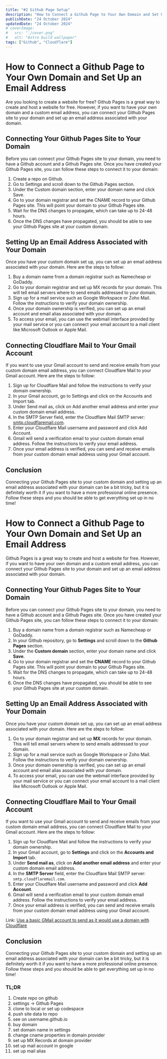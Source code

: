 ```yaml
---
title: "#2 Github Page Setup"
description: "How to Connect a Github Page to Your Own Domain and Set Up an Email Address with Google Mail and Cloudflare"
publishDate: "24 October 2024"
updatedDate: "24 October 2024"
# coverImage:
#   src: "./cover.png"
#   alt: "Astro build wallpaper"
tags: ["Github", "Cloudflare"]
---
```


# How to Connect a Github Page to Your Own Domain and Set Up an Email Address

Are you looking to create a website for free? Github Pages is a great way to create and host a website for free. However, if you want to have your own domain and a custom email address, you can connect your Github Pages site to your domain and set up an email address associated with your domain.

## Connecting Your Github Pages Site to Your Domain

Before you can connect your Github Pages site to your domain, you need to have a Github account and a Github Pages site. Once you have created your Github Pages site, you can follow these steps to connect it to your domain:

1. Create a repo on Github.
2. Go to Settings and scroll down to the Github Pages section.
3. Under the Custom domain section, enter your domain name and click Save.
4. Go to your domain registrar and set the CNAME record to your Github Pages site. This will point your domain to your Github Pages site.
5. Wait for the DNS changes to propagate, which can take up to 24-48 hours.
6. Once the DNS changes have propagated, you should be able to see your Github Pages site at your custom domain.

## Setting Up an Email Address Associated with Your Domain

Once you have your custom domain set up, you can set up an email address associated with your domain. Here are the steps to follow:

1. Buy a domain name from a domain registrar such as Namecheap or GoDaddy.
2. Go to your domain registrar and set up MX records for your domain. This will tell email servers where to send emails addressed to your domain.
3. Sign up for a mail service such as Google Workspace or Zoho Mail. Follow the instructions to verify your domain ownership.
4. Once your domain ownership is verified, you can set up an email account and email alias associated with your domain.
5. To access your email, you can use the webmail interface provided by your mail service or you can connect your email account to a mail client like Microsoft Outlook or Apple Mail.

## Connecting Cloudflare Mail to Your Gmail Account

If you want to use your Gmail account to send and receive emails from your custom domain email address, you can connect Cloudflare Mail to your Gmail account. Here are the steps to follow:

1. Sign up for Cloudflare Mail and follow the instructions to verify your domain ownership.
2. In your Gmail account, go to Settings and click on the Accounts and Import tab.
3. Under Send mail as, click on Add another email address and enter your custom domain email address.
4. In the SMTP Server field, enter the Cloudflare Mail SMTP server: [smtp.cloudflaremail.com](http://smtp.cloudflaremail.com/).
5. Enter your Cloudflare Mail username and password and click Add Account.
6. Gmail will send a verification email to your custom domain email address. Follow the instructions to verify your email address.
7. Once your email address is verified, you can send and receive emails from your custom domain email address using your Gmail account.

## Conclusion

Connecting your Github Pages site to your custom domain and setting up an email address associated with your domain can be a bit tricky, but it is definitely worth it if you want to have a more professional online presence. Follow these steps and you should be able to get everything set up in no time!

# How to Connect a Github Page to Your Own Domain and Set Up an Email Address

Github Pages is a great way to create and host a website for free. However, if you want to have your own domain and a custom email address, you can connect your Github Pages site to your domain and set up an email address associated with your domain.

## Connecting Your Github Pages Site to Your Domain

Before you can connect your Github Pages site to your domain, you need to have a Github account and a Github Pages site. Once you have created your Github Pages site, you can follow these steps to connect it to your domain:

1. Buy a domain name from a domain registrar such as Namecheap or GoDaddy.
2. In your Github repository, go to **Settings** and scroll down to the **Github Pages** section.
3. Under the **Custom domain** section, enter your domain name and click **Save**.
4. Go to your domain registrar and set the **CNAME** record to your Github Pages site. This will point your domain to your Github Pages site.
5. Wait for the DNS changes to propagate, which can take up to 24-48 hours.
6. Once the DNS changes have propagated, you should be able to see your Github Pages site at your custom domain.

## Setting Up an Email Address Associated with Your Domain

Once you have your custom domain set up, you can set up an email address associated with your domain. Here are the steps to follow:

1. Go to your domain registrar and set up **MX** records for your domain. This will tell email servers where to send emails addressed to your domain.
2. Sign up for a mail service such as Google Workspace or Zoho Mail. Follow the instructions to verify your domain ownership.
3. Once your domain ownership is verified, you can set up an email account and email alias associated with your domain.
4. To access your email, you can use the webmail interface provided by your mail service or you can connect your email account to a mail client like Microsoft Outlook or Apple Mail.

## Connecting Cloudflare Mail to Your Gmail Account

If you want to use your Gmail account to send and receive emails from your custom domain email address, you can connect Cloudflare Mail to your Gmail account. Here are the steps to follow:

1. Sign up for Cloudflare Mail and follow the instructions to verify your domain ownership.
2. In your Gmail account, go to **Settings** and click on the **Accounts and Import** tab.
3. Under **Send mail as**, click on **Add another email address** and enter your custom domain email address.
4. In the **SMTP Server** field, enter the Cloudflare Mail SMTP server: `smtp.cloudflaremail.com`.
5. Enter your Cloudflare Mail username and password and click **Add Account**.
6. Gmail will send a verification email to your custom domain email address. Follow the instructions to verify your email address.
7. Once your email address is verified, you can send and receive emails from your custom domain email address using your Gmail account.

Link: [Use a basic GMail account to send as it would use a domain with Cloudflare](https://jay.gooby.org/2022/05/06/use-a-basic-gmail-account-to-send-mail-as-with-a-domain-that-uses-cloudflare-email-routing)

## Conclusion

Connecting your Github Pages site to your custom domain and setting up an email address associated with your domain can be a bit tricky, but it is definitely worth it if you want to have a more professional online presence. Follow these steps and you should be able to get everything set up in no time!

### TL;DR
1. Create repo on github
2. settings → Github Pages
3. clone to local or set up codespace
4. push site data to repo
5. see on username.github.io
6. buy domain
7. set domain name in settings
8. change cname properties in domain provider
9. set up MX Records at domain provider
10. set up mail account in google
11. set up mail alias